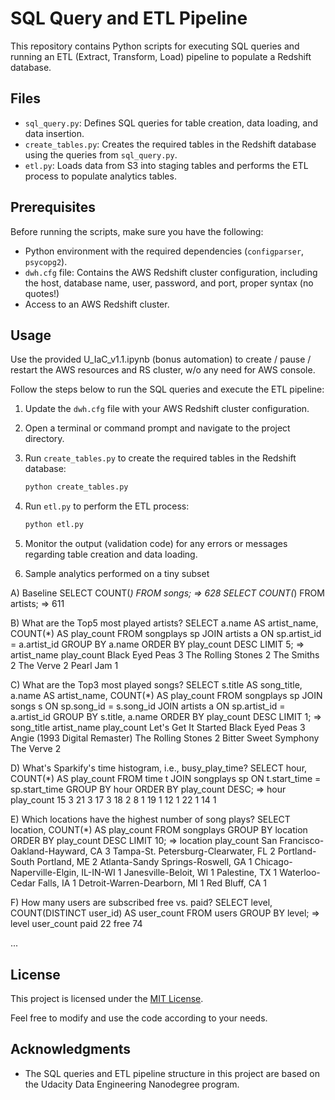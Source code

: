 # SQL Query and ETL Pipeline

This repository contains Python scripts for executing SQL queries and running an ETL (Extract, Transform, Load) pipeline to populate a Redshift database.

## Files

- `sql_query.py`: Defines SQL queries for table creation, data loading, and data insertion.
- `create_tables.py`: Creates the required tables in the Redshift database using the queries from `sql_query.py`.
- `etl.py`: Loads data from S3 into staging tables and performs the ETL process to populate analytics tables.

## Prerequisites

Before running the scripts, make sure you have the following:

- Python environment with the required dependencies (`configparser`, `psycopg2`).
- `dwh.cfg` file: Contains the AWS Redshift cluster configuration, including the host, database name, user, password, and port, proper syntax (no quotes!)
- Access to an AWS Redshift cluster.

## Usage

Use the provided U_IaC_v1.1.ipynb (bonus automation) to create / pause / restart the AWS resources and RS cluster, w/o any need for AWS console.

Follow the steps below to run the SQL queries and execute the ETL pipeline:

1. Update the `dwh.cfg` file with your AWS Redshift cluster configuration.
2. Open a terminal or command prompt and navigate to the project directory.
3. Run `create_tables.py` to create the required tables in the Redshift database:

   ```bash
   python create_tables.py
   ```

4. Run `etl.py` to perform the ETL process:

   ```bash
   python etl.py
   ```

5. Monitor the output (validation code) for any errors or messages regarding table creation and data loading.


6. Sample analytics performed on a tiny subset

A) Baseline
SELECT COUNT(*) FROM songs; => 628
SELECT COUNT(*) FROM artists; => 611

B) What are the Top5 most played artists?
SELECT a.name AS artist_name, COUNT(*) AS play_count
FROM songplays sp
JOIN artists a ON sp.artist_id = a.artist_id
GROUP BY a.name
ORDER BY play_count DESC
LIMIT 5;
=>
artist_name  play_count
Black Eyed Peas	3
The Rolling Stones	2
The Smiths	2
The Verve	2
Pearl Jam	1


C) What are the Top3 most played songs?
SELECT s.title AS song_title, a.name AS artist_name, COUNT(*) AS play_count
FROM songplays sp
JOIN songs s ON sp.song_id = s.song_id
JOIN artists a ON sp.artist_id = a.artist_id
GROUP BY s.title, a.name
ORDER BY play_count DESC
LIMIT 1;
=>
song_title artist_name play_count
Let's Get It Started	        Black Eyed Peas	    3
Angie (1993 Digital Remaster)	The Rolling Stones	2
Bitter Sweet Symphony	        The Verve	        2


D) What's Sparkify's time histogram, i.e., busy_play_time?
SELECT hour, COUNT(*) AS play_count
FROM time t
JOIN songplays sp ON t.start_time = sp.start_time
GROUP BY hour
ORDER BY play_count DESC;
=>
hour 	play_count
15	3
21	3
17	3
18	2
8	1
19	1
12	1
22	1
14	1


E) Which locations have the highest number of song plays?
SELECT location, COUNT(*) AS play_count
FROM songplays
GROUP BY location
ORDER BY play_count DESC
LIMIT 10;
=>
location	                    play_count
San Francisco-Oakland-Hayward, CA	3
Tampa-St. Petersburg-Clearwater, FL	2
Portland-South Portland, ME	2
Atlanta-Sandy Springs-Roswell, GA	1
Chicago-Naperville-Elgin, IL-IN-WI	1
Janesville-Beloit, WI	1
Palestine, TX	1
Waterloo-Cedar Falls, IA	1
Detroit-Warren-Dearborn, MI	1
Red Bluff, CA	1


F) How many users are subscribed free vs. paid?
SELECT level, COUNT(DISTINCT user_id) AS user_count
FROM users
GROUP BY level;
=>
level user_count
paid	22
free	74

...

## License

This project is licensed under the [MIT License](LICENSE).

Feel free to modify and use the code according to your needs.

## Acknowledgments

- The SQL queries and ETL pipeline structure in this project are based on the Udacity Data Engineering Nanodegree program.